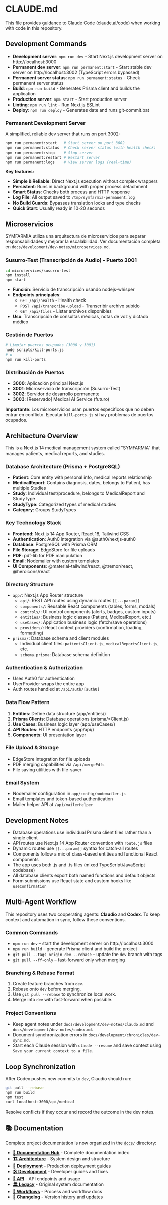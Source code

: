 # CLAUDE.md

This file provides guidance to Claude Code (claude.ai/code) when working with code in this repository.

## Development Commands

- **Development server**: `npm run dev` - Start Next.js development server on http://localhost:3000
- **Permanent dev server**: `npm run permanent:start` - Start stable dev server on http://localhost:3002 (TypeScript errors bypassed)
- **Permanent server status**: `npm run permanent:status` - Check permanent server status
- **Build**: `npm run build` - Generates Prisma client and builds the application
- **Production server**: `npm start` - Start production server
- **Linting**: `npm run lint` - Run Next.js ESLint
- **Deploy**: `npm run deploy` - Generates date and runs git-commit.bat

### Permanent Development Server

A simplified, reliable dev server that runs on port 3002:

```bash
npm run permanent:start   # Start server on port 3002
npm run permanent:status  # Check server status (with health check)
npm run permanent:stop    # Stop server
npm run permanent:restart # Restart server
npm run permanent:logs    # View server logs (real-time)
```

**Key features:**
- **Simple & Reliable**: Direct Next.js execution without complex wrappers
- **Persistent**: Runs in background with proper process detachment
- **Smart Status**: Checks both process and HTTP response
- **Log File**: All output saved to `/tmp/symfarmia-permanent.log`
- **No Build Guards**: Bypasses translation locks and type checks
- **Quick Start**: Usually ready in 10-20 seconds

## Microservicios

SYMFARMIA utiliza una arquitectura de microservicios para separar responsabilidades y mejorar la escalabilidad. Ver documentación completa en `docs/development/dev-notes/microservices.md`.

### Susurro-Test (Transcripción de Audio) - Puerto 3001
```bash
cd microservices/susurro-test
npm install
npm start
```
- **Función**: Servicio de transcripción usando nodejs-whisper
- **Endpoints principales**:
  - `GET /api/health` - Health check
  - `POST /api/transcribe-upload` - Transcribir archivo subido
  - `GET /api/files` - Listar archivos disponibles
- **Uso**: Transcripción de consultas médicas, notas de voz y dictado médico

### Gestión de Puertos
```bash
# Limpiar puertos ocupados (3000 y 3001)
node scripts/kill-ports.js
# o
npm run kill-ports
```

### Distribución de Puertos
- **3000**: Aplicación principal Next.js
- **3001**: Microservicio de transcripción (Susurro-Test)
- **3002**: Servidor de desarrollo permanente
- **3003**: [Reservado] Medical AI Service (futuro)

**Importante**: Los microservicios usan puertos específicos que no deben entrar en conflicto. Ejecutar `kill-ports.js` si hay problemas de puertos ocupados.

## Architecture Overview

This is a Next.js 14 medical management system called "SYMFARMIA" that manages patients, medical reports, and studies.

### Database Architecture (Prisma + PostgreSQL)
- **Patient**: Core entity with personal info, medical reports relationship
- **MedicalReport**: Contains diagnosis, dates, belongs to Patient, has multiple Studies
- **Study**: Individual test/procedure, belongs to MedicalReport and StudyType
- **StudyType**: Categorized types of medical studies
- **Category**: Groups StudyTypes

### Key Technology Stack
- **Frontend**: Next.js 14 App Router, React 18, Tailwind CSS
- **Authentication**: Auth0 integration via @auth0/nextjs-auth0
- **Database**: PostgreSQL with Prisma ORM
- **File Storage**: EdgeStore for file uploads
- **PDF**: pdf-lib for PDF manipulation
- **Email**: Nodemailer with custom templates
- **UI Components**: @material-tailwind/react, @tremor/react, @heroicons/react

### Directory Structure
- `app/`: Next.js App Router structure
  - `api/`: REST API routes using dynamic routes `[[...param]]`
  - `components/`: Reusable React components (tables, forms, modals)
  - `controls/`: UI control components (alerts, badges, custom inputs)
  - `entities/`: Business logic classes (Patient, MedicalReport, etc.)
  - `useCases/`: Application business logic (fetch/save operations)
  - `providers/`: React context providers (confirmation, loading, formatting)
- `prisma/`: Database schema and client modules
  - Individual client files: `patientsClient.js`, `medicalReportsClient.js`, etc.
  - `schema.prisma`: Database schema definition

### Authentication & Authorization
- Uses Auth0 for authentication
- UserProvider wraps the entire app
- Auth routes handled at `/api/auth/[auth0]`

### Data Flow Pattern
1. **Entities**: Define data structure (app/entities/)
2. **Prisma Clients**: Database operations (prisma/*Client.js)
3. **Use Cases**: Business logic layer (app/useCases/)
4. **API Routes**: HTTP endpoints (app/api/)
5. **Components**: UI presentation layer

### File Upload & Storage
- EdgeStore integration for file uploads
- PDF merging capabilities via `/api/mergePdfs`
- File saving utilities with file-saver

### Email System
- Nodemailer configuration in `app/config/nodemailer.js`
- Email templates and token-based authentication
- Mailer helper API at `/api/mailerHelper`

## Development Notes

- Database operations use individual Prisma client files rather than a single client
- API routes use Next.js 14 App Router convention with `route.js` files
- Dynamic routes use `[[...param]]` syntax for catch-all routes
- Components follow a mix of class-based entities and functional React components
- The app uses both .js and .ts files (mixed TypeScript/JavaScript codebase)
- All database clients export both named functions and default objects
- Form submissions use React state and custom hooks like `useConfirmation`
## Multi-Agent Workflow

This repository uses two cooperating agents: **Claudio** and **Codex**. To keep context and automation in sync, follow these conventions.

### Common Commands
- `npm run dev` – start the development server on http://localhost:3000
- `npm run build` – generate Prisma client and build the project
- `git pull --tags origin dev --rebase` – update the `dev` branch with tags
- `git pull --ff-only` – fast-forward only when merging

### Branching & Rebase Format
1. Create feature branches from `dev`.
2. Rebase onto `dev` before merging.
3. Use `git pull --rebase` to synchronize local work.
4. Merge into `dev` with fast‑forward when possible.

### Project Conventions
- Keep agent notes under `docs/development/dev-notes/claudo.md` and `docs/development/dev-notes/codex.md`.
- Document synchronization errors in `docs/development/chronicles/dev-sync.md`.
- Start each Claude session with `claude --resume` and save context using `Save your current context to a file`.

## Loop Synchronization

After Codex pushes new commits to `dev`, Claudio should run:

```bash
git pull --rebase
npm run build
npm test
curl localhost:3000/api/medical
```
Resolve conflicts if they occur and record the outcome in the dev notes.

## 📚 Documentation

Complete project documentation is now organized in the [`docs/`](./docs/) directory:

- **[📖 Documentation Hub](./docs/README.md)** - Complete documentation index
- **[🏗️ Architecture](./docs/architecture/)** - System design and structure  
- **[🚀 Deployment](./docs/deployment/)** - Production deployment guides
- **[🛠️ Development](./docs/development/)** - Developer guides and fixes
- **[🔌 API](./docs/api/)** - API endpoints and usage
- **[🏛️ Legacy](./docs/legacy/)** - Original system documentation
- **[🔄 Workflows](./docs/workflows/)** - Process and workflow docs
- **[📝 Changelog](./docs/changelog/)** - Version history and updates
